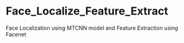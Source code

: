 # Face_Localize_Feature_Extract
Face Localization using MTCNN model and Feature Extraction using Facenet
